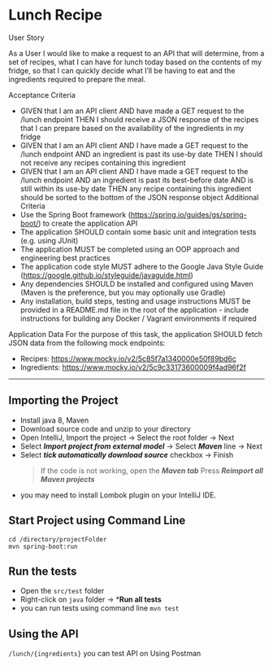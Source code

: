 # Lunch Recipe
User Story

As a User I would like to make a request to an API that will determine, from a set of recipes, what I can
have for lunch today based on the contents of my fridge, so that I can quickly decide what I’ll be having
to eat and the ingredients required to prepare the meal.

Acceptance Criteria

* GIVEN that I am an API client AND have made a GET request to the /lunch endpoint THEN I
should receive a JSON response of the recipes that I can prepare based on the availability of the
ingredients in my fridge
* GIVEN that I am an API client AND I have made a GET request to the /lunch endpoint AND an
ingredient is past its use-by date THEN I should not receive any recipes containing this
ingredient
* GIVEN that I am an API client AND I have made a GET request to the /lunch endpoint AND an
ingredient is past its best-before date AND is still within its use-by date THEN any recipe
containing this ingredient should be sorted to the bottom of the JSON response object
Additional Criteria
* Use the Spring Boot framework (https://spring.io/guides/gs/spring-boot/) to create the
application API
* The application SHOULD contain some basic unit and integration tests (e.g. using JUnit)
* The application MUST be completed using an OOP approach and engineering best practices
* The application code style MUST adhere to the Google Java Style Guide
(https://google.github.io/styleguide/javaguide.html)
* Any dependencies SHOULD be installed and configured using Maven (Maven is the preference,
but you may optionally use Gradle)
* Any installation, build steps, testing and usage instructions MUST be provided in a README.md
file in the root of the application - include instructions for building any Docker / Vagrant
environments if required

Application Data
For the purpose of this task, the application SHOULD fetch JSON data from the following mock
endpoints:
* Recipes: https://www.mocky.io/v2/5c85f7a1340000e50f89bd6c
* Ingredients: https://www.mocky.io/v2/5c9c33173600009f4ad96f2f

- - -

## Importing the Project
* Install java 8, Maven
* Download source code and unzip to your directory
* Open IntelliJ, Import the project -> Select the root folder -> Next
* Select ***Import project from external model*** -> Select ***Maven*** line -> Next
* Select ***tick automatically download source*** checkbox -> Finish 
    > If the code is not working, open the ***Maven tab***
    > Press ***Reimport all Maven projects***
 * you may need to install Lombok plugin on your IntelliJ IDE.

## Start Project using Command Line    
    cd /directory/projectFolder
    mvn spring-boot:run   

## Run the tests
* Open the `src/test` folder
* Right-click on `java` folder -> ***Run all tests**
* you can run tests using command line `mvn test`

## Using the API
`/lunch/{ingredients}`
you can test API on Using Postman
